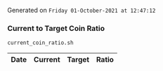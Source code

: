 Generated on `Friday 01-October-2021 at 12:47:12`

### Current to Target Coin Ratio
`current_coin_ratio.sh`

Date|Current|Target|Ratio
---|---|---|---
